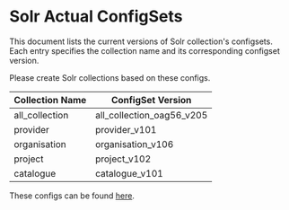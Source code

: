 # Solr Actual ConfigSets

This document lists the current versions of Solr collection's configsets.
Each entry specifies the collection name and its corresponding configset version.

Please create Solr collections based on these configs.

| **Collection Name** | **ConfigSet Version**     |
|---------------------|---------------------------|
| all_collection      | all_collection_oag56_v205 |
| provider            | provider_v101             |
| organisation        | organisation_v106         |
| project             | project_v102              |
| catalogue           | catalogue_v101            |

These configs can be found [here](../../solr/config/configsets).